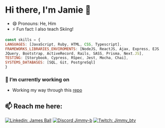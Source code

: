# Hi there, I'm Jamie 👋

- 😄 Pronouns: He, Him
- ⚡ Fun fact: I also teach Skiing!

```javascript
const skills = {
LANGUAGES: [JavaScript, Ruby, HTML, CSS, Typescript],
FRAMEWORKS_LIBRARIES_ENVIROMENTS: [NodeJS, ReactJS, Ajax, Express, EJS,
JQuery, Bootstrap, ActiveRecord, Rails, SASS, Prisma, Next.JS],
TESTING: [Storybook, Cypress, RSpec, Jest, Mocha, Chai],
SYSTEMS_DATABASES: [SQL, Git, PostgreSql]
}
```

### 🔭 I’m currently working on
- Working my way through this [repo](https://github.com/florinpop17/app-ideas/tree/master/Projects)

## 📫 Reach me here:

[![Linkedin: James Ball](https://img.shields.io/badge/LinkedIn-0077B5?style=for-the-badge&logo=linkedin&logoColor=white)](https://www.linkedin.com/in/james-ball-57831a229/)
[![Discord Jimmy-b](https://img.shields.io/badge/Discord-5865F2?style=for-the-badge&logo=discord&logoColor=white)](https://discordapp.com/users/Jimmy_b363#3543)
[![Twitch: Jimmy_btv](https://img.shields.io/badge/Twitch-5865F2?style=for-the-badge&logo=twitch&logoColor=white)](https://www.twitch.tv/jimmy_btv)



